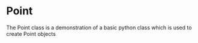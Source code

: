 # Point

The Point class is a demonstration of a basic python class 
which is used to create Point objects
